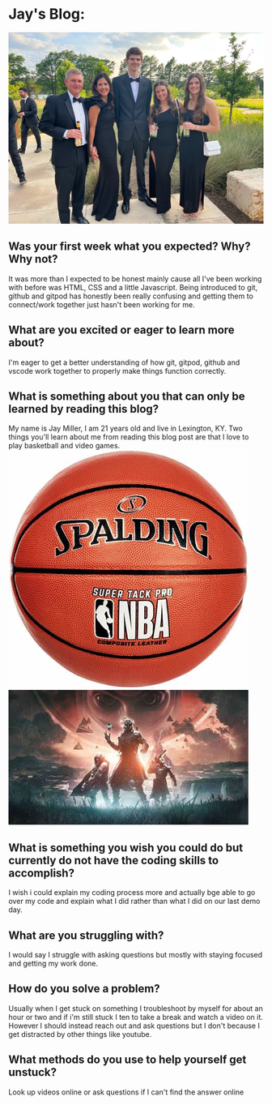 <!--Main blog text-->
# Jay's Blog:
![Picture of Jay and family](./img/blogpic.jpg)
## Was your first week what you expected? Why? Why not?
It was more than I expected to be honest mainly cause all I've been working with before was HTML, CSS and a little Javascript. Being introduced to git, github and gitpod has honestly been really confusing and getting them to connect/work together just hasn't been working for me.

## What are you excited or eager to learn more about?
I'm eager to get a better understanding of how git, gitpod, github and vscode work together to properly make things function correctly.

## What is something about you that can only be learned by reading this blog?
My name is Jay Miller, I am 21 years old and live in Lexington, KY. Two things you'll learn about me from reading this blog post are that I love to play basketball and video games.
![Picture of Basketball](./img/basketball.png)
![Picture of Destiny 2](./img/destiny2.png)

## What is something you wish you could do but currently do not have the coding skills to accomplish?
I wish i could explain my coding process more and actually bge able to go over my code and explain what I did rather than what I did on our last demo day.
## What are you struggling with?
I would say I struggle with asking questions but mostly with staying focused and getting my work done. 
## How do you solve a problem?
Usually when I get stuck on something I troubleshoot by myself for about an hour or two and if i'm still stuck I ten to take a break and watch a video on it. However I should instead reach out and ask questions but I don't because I get distracted by other things like youtube. 
## What methods do you use to help yourself get unstuck?
Look up videos online or ask questions if I can't find the answer online
